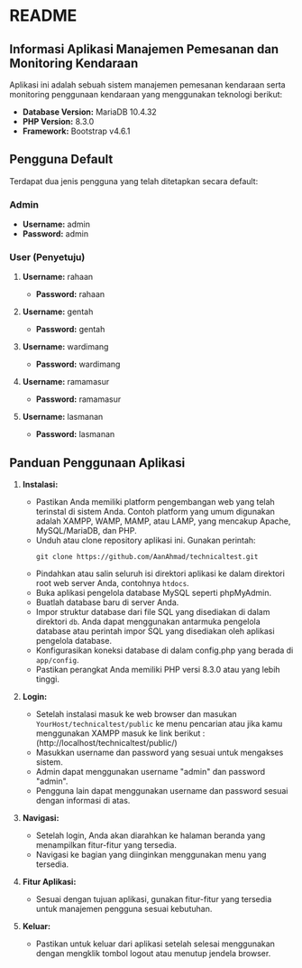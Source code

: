 # README

## Informasi Aplikasi Manajemen Pemesanan dan Monitoring Kendaraan

Aplikasi ini adalah sebuah sistem manajemen pemesanan kendaraan serta monitoring penggunaan kendaraan yang menggunakan teknologi berikut:

- **Database Version:** MariaDB 10.4.32
- **PHP Version:** 8.3.0
- **Framework:** Bootstrap v4.6.1

## Pengguna Default

Terdapat dua jenis pengguna yang telah ditetapkan secara default:

### Admin
- **Username:** admin
- **Password:** admin

### User (Penyetuju)
1. **Username:** rahaan
   - **Password:** rahaan

2. **Username:** gentah
   - **Password:** gentah

3. **Username:** wardimang
   - **Password:** wardimang

4. **Username:** ramamasur
   - **Password:** ramamasur

5. **Username:** lasmanan
   - **Password:** lasmanan


## Panduan Penggunaan Aplikasi

1. **Instalasi:**
   - Pastikan Anda memiliki platform pengembangan web yang telah terinstal di sistem Anda. Contoh platform yang umum digunakan adalah XAMPP, WAMP, MAMP, atau LAMP, yang mencakup Apache, MySQL/MariaDB, dan PHP.
   - Unduh atau clone repository aplikasi ini. Gunakan perintah:
     ```
     git clone https://github.com/AanAhmad/technicaltest.git
     ```
   - Pindahkan atau salin seluruh isi direktori aplikasi ke dalam direktori root web server Anda, contohnya `htdocs`.
   - Buka aplikasi pengelola database MySQL seperti phpMyAdmin.
   - Buatlah database baru di server Anda.
   - Impor struktur database dari file SQL yang disediakan di dalam direktori `db`. Anda dapat menggunakan antarmuka pengelola database atau perintah impor SQL yang disediakan oleh aplikasi pengelola database.
   - Konfigurasikan koneksi database di dalam config.php yang berada di `app/config`.
   - Pastikan perangkat Anda memiliki PHP versi 8.3.0 atau yang lebih tinggi.


2. **Login:**
   - Setelah instalasi masuk ke web browser dan masukan `YourHost/technicaltest/public` ke menu pencarian atau jika kamu menggunakan XAMPP masuk ke link berikut :
      (http://localhost/technicaltest/public/)
   - Masukkan username dan password yang sesuai untuk mengakses sistem.
   - Admin dapat menggunakan username "admin" dan password "admin".
   - Pengguna lain dapat menggunakan username dan password sesuai dengan informasi di atas.

4. **Navigasi:**
   - Setelah login, Anda akan diarahkan ke halaman beranda yang menampilkan fitur-fitur yang tersedia.
   - Navigasi ke bagian yang diinginkan menggunakan menu yang tersedia.

5. **Fitur Aplikasi:**
   - Sesuai dengan tujuan aplikasi, gunakan fitur-fitur yang tersedia untuk manajemen pengguna sesuai kebutuhan.

6. **Keluar:**
   - Pastikan untuk keluar dari aplikasi setelah selesai menggunakan dengan mengklik tombol logout atau menutup jendela browser.
